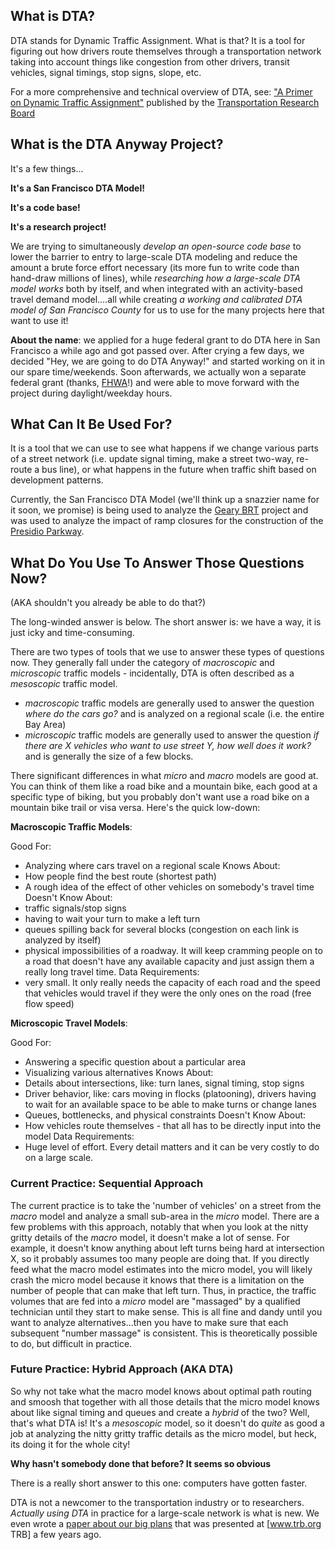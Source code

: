 
## What is DTA? ##

DTA stands for Dynamic Traffic Assignment.  What is that?  It is a tool for figuring out how drivers route themselves through a transportation network taking into account things like congestion from other drivers, transit vehicles, signal timings, stop signs, slope, etc.

For a more comprehensive and technical overview of DTA, see: ["A Primer on Dynamic Traffic Assignment"](http://www.fsutmsonline.net/images/uploads/mtf-files/dta_primer.pdf) published by the [Transportation Research Board](http://www.trb.org)

## What is the DTA Anyway Project? ##
It's a few things...

**It's a San Francisco DTA Model!**


**It's a code base!**


**It's a research project!**

We are trying to simultaneously _develop an open-source code base_ to lower the barrier to entry to large-scale DTA modeling and reduce the amount a brute force effort necessary (its more fun to write code than hand-draw millions of lines), while _researching how a large-scale DTA model works_ both by itself, and when integrated with an activity-based travel demand model....all while creating _a working and calibrated DTA model of San Francisco County_ for us to use for the many projects here that want to use it!

**About the name**: we applied for a huge federal grant to do DTA here in San Francisco a while ago and got passed over.  After crying a few days, we decided "Hey, we are going to do DTA Anyway!" and started working on it in our spare time/weekends.  Soon afterwards, we actually won a separate federal grant (thanks, [FHWA](http://www.fhwa.gov)!) and were able to move forward with the project during daylight/weekday hours.

## What Can It Be Used For? ##

It is a tool that we can use to see what happens if we change various parts of a street network (i.e. update signal timing, make a street two-way, re-route a bus line), or what happens in the future when traffic shift based on development patterns.

Currently, the San Francisco DTA Model (we'll think up a snazzier name for it soon, we promise) is being used to analyze the [Geary BRT](http://gearybrt.org) project and was used to analyze the impact of ramp closures for the construction of the [Presidio Parkway](http://presidioparkway.org/).

## What Do You Use To Answer Those Questions Now? ##
(AKA shouldn't you already be able to do that?)

The long-winded answer is below.  The short answer is: we have a way, it is just icky and time-consuming.

There are two types of tools that we use to answer these types of questions now.  They generally fall under the category of _macroscopic_ and _microscopic_ traffic models - incidentally, DTA is often described as a _mesoscopic_ traffic model.

  * _macroscopic_ traffic models are generally used to answer the question _where do the cars go?_ and is analyzed on a regional scale (i.e. the entire Bay Area)
  * _microscopic_ traffic models are generally used to answer the question _if there are X vehicles who want to use street Y, how well does it work?_ and is generally the size of a few blocks.

There significant differences in what _micro_ and _macro_ models are good at.  You can think of them like a road bike and a mountain bike, each good at a specific type of biking, but you probably don't want use a road bike on a mountain bike trail or visa versa. Here's the quick low-down:

**Macroscopic Traffic Models**:

Good For:
  * Analyzing where cars travel on a regional scale
Knows About:
  * How people find the best route (shortest path)
  * A rough idea of the effect of other vehicles on somebody's travel time
Doesn't Know About:
  * traffic signals/stop signs
  * having to wait your turn to make a left turn
  * queues spilling back for several blocks (congestion on each link is analyzed by itself)
  * physical impossibilities of a roadway. It will keep cramming people on to a road that doesn't have any available capacity and just assign them a really long travel time.
Data Requirements:
  * very small.  It only really needs the capacity of each road and the speed that vehicles would travel if they were the only ones on the road (free flow speed)

**Microscopic Travel Models**:

Good For:
  * Answering a specific question about a particular area
  * Visualizing various alternatives
Knows About:
  * Details about intersections, like: turn lanes, signal timing, stop signs
  * Driver behavior, like: cars moving in flocks (platooning), drivers having to wait for an available space to be able to make turns or change lanes
  * Queues, bottlenecks, and physical constraints
Doesn't Know About:
  * How vehicles route themselves - that all has to be directly input into the model
Data Requirements:
  * Huge level of effort. Every detail matters and it can be very costly to do on a large scale.

### Current Practice: Sequential Approach ###
The current practice is to take the 'number of vehicles' on a street from the _macro_ model and analyze a small sub-area in the _micro_ model.  There are a few problems with this approach, notably that when you look at the nitty gritty details of the _macro_ model, it doesn't make a lot of sense.  For example, it doesn't know anything about left turns being hard at intersection X, so it probably assumes too many people are doing that.  If you directly feed what the macro model estimates into the micro model, you will likely crash the micro model because it knows that there is a limitation on the number of people that can make that left turn.  Thus, in practice, the traffic volumes that are fed into a _micro_ model are "massaged" by a qualified technician until they start to make sense.  This is all fine and dandy until you want to analyze alternatives...then you have to make sure that each subsequent "number massage" is consistent.  This is theoretically possible to do, but difficult in practice.

### Future Practice: Hybrid Approach (AKA DTA) ###
So why not take what the macro model knows about optimal path routing and smoosh that together with all those details that the micro model knows about like signal timing and queues and create a _hybrid_ of the two?  Well, that's what DTA is!  It's a _mesoscopic_ model, so it doesn't do _quite_ as good a job at analyzing the nitty gritty traffic details as the micro model, but heck, its doing it for the whole city!

**Why hasn't somebody done that before? It seems so obvious**

There is a really short answer to this one: computers have gotten faster.

DTA is not a newcomer to the transportation industry or to researchers.  _Actually using DTA_ in practice for a large-scale network is what is new.  We even wrote a [paper about our big plans](http://www.sfcta.org/images/stories/IT/SFCHAMP/PDFs/Xyntarakis,Sall,Hicks,CharltonDRAFT.pdf) that was presented at [www.trb.org TRB] a few years ago.



